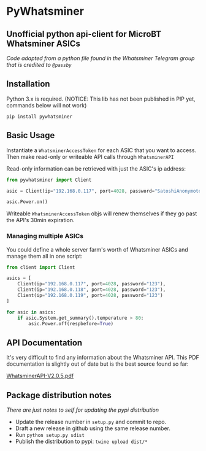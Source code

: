 # PyWhatsminer
Unofficial python api-client for MicroBT Whatsminer ASICs
---
_Code adapted from a python file found in the Whatsminer Telegram group that is credited to `@passby`_


## Installation
Python 3.x is required. (NOTICE: This lib has not been published in PIP yet, commands below will not work)

```
pip install pywhatsminer
```


## Basic Usage
Instantiate a `WhatsminerAccessToken` for each ASIC that you want to access. Then make read-only or writeable API calls through `WhatsminerAPI`

Read-only information can be retrieved with just the ASIC's ip address:

```python
from pywhatsminer import Client

asic = Client(ip="192.168.0.117", port=4028, password="SatoshiAnonymoto123")

asic.Power.on()
```

Writeable `WhatsminerAccessToken` objs will renew themselves if they go past the API's 30min expiration.


### Managing multiple ASICs
You could define a whole server farm's worth of Whatsminer ASICs and manage them all in one script:

```python
from client import Client

asics = [
    Client(ip="192.168.0.117", port=4028, password="123"),
    Client(ip="192.168.0.118", port=4028, password="123"),
    Client(ip="192.168.0.119", port=4028, password="123")
]

for asic in asics:
    if asic.System.get_summary().temperature > 80:
        asic.Power.off(respbefore=True)
```


## API Documentation
It's very difficult to find any information about the Whatsminer API. This PDF documentation is slightly out of date but is the best source found so far:

[WhatsminerAPI-V2.0.5.pdf](docs/WhatsminerAPI-V2.0.5.pdf)


## Package distribution notes
_There are just notes to self for updating the pypi distribution_
* Update the release number in `setup.py` and commit to repo.
* Draft a new release in github using the same release number.
* Run `python setup.py sdist`
* Publish the distribution to pypi: `twine upload dist/*`

